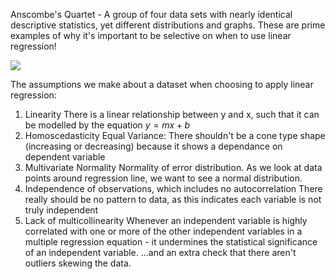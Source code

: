 Anscombe's Quartet - A group of four data sets with nearly identical descriptive statistics, yet different distributions and graphs. These are prime examples of why it's important to be selective on when to use linear regression!

![](https://matplotlib.org/stable/_images/sphx_glr_anscombe_001.png)
  
The assumptions we make about a dataset when choosing to apply linear regression:
1. Linearity
	There is a linear relationship between y and x, such that it can be modelled by the equation $y = mx+b$
2. Homoscedasticity
	Equal Variance: There shouldn't be a cone type shape (increasing or decreasing) because it shows a dependance on dependent variable
3. Multivariate Normality
	Normality of error distribution. As we look at data points around regression line, we want to see a normal distribution.
4. Independence of observations, which includes no autocorrelation
	There really should be no pattern to data, as this indicates each variable is not truly independent
5. Lack of multicollinearity
	Whenever an independent variable is highly correlated with one or more of the other independent variables in a multiple regression equation - it undermines the statistical significance of an independent variable.
...and an extra check that there aren't outliers skewing the data.